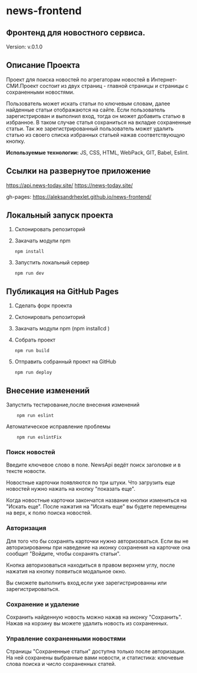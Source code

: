 # news-frontend

## Фронтенд для новостного сервиса.

Version: v.0.1.0

## Описание Проекта

Проект для поиска новостей по агрегаторам новостей в Интернет-СМИ.Проект состоит из двух страниц - главной страницы и страницы с сохраненными новостями. 

Пользователь может искать статьи по ключевым словам, далее найденные статьи отображаются на сайте. Если пользователь зарегистрирован и выполнил вход, тогда он может добавить статью в избранное. В таком случае статья сохраниться на вкладке сохраненные статьи.
Так же зарегистрированный пользователь может удалить статью из своего списка избранных статьей нажав соответствующую кнопку.



**Используемые технологии:** JS, CSS, HTML, WebPack, GIT, Babel, Eslint.

## Ссылки на развернутое приложение

https://api.news-today.site/
https://news-today.site/

gh-pages:
https://aleksandrhexlet.github.io/news-frontend/



## Локальный запуск проекта

1. Склонировать репозиторий
2. Закачать модули npm

       npm install
   
3. Запустить локальный сервер
   
       npm run dev
   

## Публикация на GitHub Pages

1. Сделать форк проекта
2. Склонировать репозиторий
3. Закачать модули npm (npm installcd )
4. Собрать проект
   
       npm run build
   
5. Отправить собранный проект на GitHub
   
       npm run deploy
   

## Внесение изменений

Запустить тестирование,после внесения изменений

    
        npm run eslint
    

Автоматическое исправление проблемы

    
        npm run eslintFix


### Поиск новостей

Введите ключевое слово в поле. NewsApi ведёт поиск заголовке и в тексте новости.


Новостные карточки появляются по три штуки. Что загрузить еще новостей нужно нажать на кнопку "показать еще".


Когда новостные карточки закончатся название кнопки измениться на "Искать еще". После нажатия на "Искать еще" вы будете перемещены на верх, к полю поиска новостей.


### Авторизация

Для того что бы сохранять карточки нужно авторизоваться. Если вы не авторизированны при наведение на иконку сохранения на карточке она сообщит "Войдите, чтобы сохранять статьи".


Кнопка авторизоваться находиться в правом верхнем углу, после нажатия на кнопку появиться модальное окно.


Вы сможете выполнить вход,если уже зарегистрированны или зарегистрироваться.



### Сохранение и удаление

Сохранить найденную новость можно нажав на иконку "Сохранить". Нажав на корзину вы можете удалить новость из сохраненных.


### Управление сохраненными новостями

Страницы "Сохраненные статьи" доступна только после авторизации. На ней сохранены выбранные вами новости, и статистика: ключевые слова поиска и число сохраненных статей.




